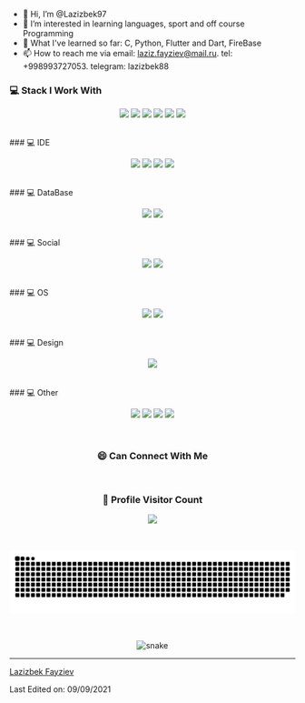 - 👋 Hi, I’m @Lazizbek97
- 👀 I’m interested in learning languages, sport and off course Programming
- 🌱 What I've learned so far: C, Python, Flutter and Dart, FireBase
- 📫 How to reach me via email: laziz.fayziev@mail.ru. tel: +998993727053. telegram: lazizbek88

### 💻 Stack I Work With
<p  align="center">

<img src="https://img.shields.io/badge/Flutter-0078D4.svg?&style=for-the-badge&logo=flutter&logoColor=white" height="25"/>
<img src="https://img.shields.io/badge/Dart-0175C2?style=for-the-badge&logo=dart&logoColor=white" height="25"/>
<img src="https://img.shields.io/badge/Python-FFD43B?style=for-the-badge&logo=python&logoColor=blue" height="25"/>
<img src="https://img.shields.io/badge/C-00599C?style=for-the-badge&logo=c&logoColor=white" height="25"/>
<img src="https://img.shields.io/badge/Flask-000000?style=for-the-badge&logo=flask&logoColor=white" height="25"/>
<img src="https://img.shields.io/badge/HTML5-E34F26?style=for-the-badge&logo=html5&logoColor=white" height="25"/>
 
</p>

<br>
### 💻 IDE
<p  align="center">
<img src="https://img.shields.io/badge/Android_Studio-3DDC84?style=for-the-badge&logo=android-studio&logoColor=white" height="25"/>
<img src="ttps://img.shields.io/badge/Visual_Studio_Code-0078D4?style=for-the-badge&logo=visual%20studio%20code&logoColor=white" height="25"/>
<img src="https://img.shields.io/badge/PyCharm-000000.svg?&style=for-the-badge&logo=PyCharm&logoColor=white" height="25"/>
<img src="https://img.shields.io/badge/Android-3DDC84?style=for-the-badge&logo=android&logoColor=white" height="25"/>
  
</p>


<br>
### 💻 DataBase
<p  align="center">
  <img src="https://img.shields.io/badge/SQLite-07405E?style=for-the-badge&logo=sqlite&logoColor=white" height="25"/>
<img src="https://img.shields.io/badge/firebase-ffca28?style=for-the-badge&logo=firebase&logoColor=black" height="25"/>

</p>

<br>
### 💻 Social
<p  align="center">
  <img src="https://img.shields.io/badge/Medium-12100E?style=for-the-badge&logo=medium&logoColor=white" height="25"/>
<img src="https://img.shields.io/badge/LinkedIn-0077B5?style=for-the-badge&logo=linkedin&logoColor=white" height="25"/>

</p>

<br>
### 💻 OS
<p  align="center">
  <img src="https://img.shields.io/badge/Ubuntu-E95420?style=for-the-badge&logo=ubuntu&logoColor=white" height="25"/>
<img src="https://img.shields.io/badge/Windows-0078D6?style=for-the-badge&logo=windows&logoColor=white" height="25"/>

</p>

<br>
### 💻 Design
<p  align="center">
<img src="https://img.shields.io/badge/Figma-F24E1E?style=for-the-badge&logo=figma&logoColor=white" height="25"/>
  
</p>
<br>
### 💻 Other
<p  align="center">
 <img src="https://img.shields.io/badge/GitHub-100000?style=for-the-badge&logo=github&logoColor=white" height="25"/>
<img src="https://img.shields.io/badge/Google_Play-414141?style=for-the-badge&logo=google-play&logoColor=white" height="25"/>
<img src="https://img.shields.io/badge/GIT-E44C30?style=for-the-badge&logo=git&logoColor=white" height="25"/>
<img src="https://img.shields.io/badge/Jira-0052CC?style=for-the-badge&logo=Jira&logoColor=white" height="25"/>

 
</p>
  
<p  align="center">
 
 <br>

  <div align="center">
  <h3><b>😄 Can Connect With Me</b></h3>
  </div>
<p align="center">

<p>
  
<br>
  
<div align=center>
  <h3><b>📍 Profile Visitor Count</b></h3>
</div>
    
<!-- retro visitor counter -->  
<p align="center" >   
  <img src="https://profile-counter.glitch.me/lazizbek97/count.svg" />  
</p>
   
  
  
  
  
  
  
  
  
  
  
  
  
  <br>
  <p align="center">
  <img src="https://github.com/DHANOLA/DHANOLA/raw/output/github-contribution-grid-snake.svg" alt="snake"></center>
</p>
  <br>
  <p align="center">
  <img src="https://github-profile-summary-cards.vercel.app/api/cards/profile-details?username=lazizbek97&theme=vue" alt="snake"></center>
</p>





------

[Lazizbek Fayziev](https://github.com/lazizbek97)

Last Edited on: 09/09/2021
